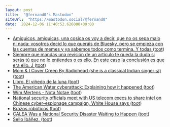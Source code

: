 ```yaml
---
layout: post
title:  "@fernand0's Mastodon"
siteUrl:  "https://mastodon.social/@fernand0"
date:  2024-12-06 11:40:52.626000+00:00
---
```

*  [Amiguicos, amiguicas, una cosica os voy a decir, que no os sepa malo ni nada: vosotros decid lo que queráis de Bluesky, pero se empieza con las cuentas de memes y ya sabemos todos como termina. Y todas ](https://mastodon.social/@fernand0/113605689515996812) ([toot](https://mastodon.social/@fernand0/113605689515996812))
*  [Siempre que mandas una revisión de un artículo te queda la duda si serás tú que no lo entiendes o es ello. En este caso la conclusión es que era ello. J ](https://mastodon.social/@fernand0/113605643903987934) ([toot](https://mastodon.social/@fernand0/113605643903987934))
*  [Mom & I Cover Creep By Radiohead (she is a classical Indian singer 🕉️) ](https://www.youtube.com/watch?v=nZoHuoFQyrI&amp%3Bfeature=youtu.b) ([toot](https://mastodon.social/@fernand0/113605568462652770))
*  [Libro. El viñedo de la luna ](https://fotografiasenmovimiento.wordpress.com/2024/12/06/libro-el-vinedo-de-la-luna) ([toot](https://mastodon.social/@fernand0/113605463737571028))
*  [The American Water cyberattack: Explaining how it happened ](https://www.techtarget.com/whatis/feature/The-American-Water-cyberattack-Explaining-how-it-happene) ([toot](https://mastodon.social/@fernand0/113605414912848360))
*  [Wim Mertens - Nota Notae ](https://www.youtube.com/watch?v=86SQUjP35DE&amp%3Bfeature=youtu.b) ([toot](https://mastodon.social/@fernand0/113605104252223980))
*  [National security officials meet with US telecom execs to share intel on Chinese cyber-espionage campaign, White House says ](https://edition.cnn.com/2024/11/23/politics/chinese-cyber-espionage-telecom-execs/index.htm) ([toot](https://mastodon.social/@fernand0/113604306756729099))
*  [Brazos robóticos ](https://www.flickr.com/photos/fernand0/54176055298) ([toot](https://mastodon.social/@fernand0/113603596080823171))
*  [CALEA Was a National Security Disaster Waiting to Happen ](https://www.lawfaremedia.org/article/calea-was-a-national-security-disaster-waiting-to-happe) ([toot](https://mastodon.social/@fernand0/113603582040795353))
*  [Sello Ibáñez. ](https://avecesunafoto.wordpress.com/2024/12/05/sello-ibanez) ([toot](https://mastodon.social/@fernand0/113601588238310435))
